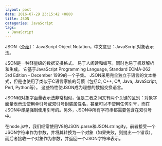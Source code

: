 ```yaml
---
layout: post
date: 2016-07-29 23:15:42 +0800
title: JSON
categories: JavaScript
tags:
 - JavaScript
---
```


JSON（[介绍](http://www.json.org/json-zh.html)）：JavaScript Object Notation，中文意思：JavaScript对象表示法。  


JSON是一种轻量级的数据交换格式。 易于人阅读和编写。同时也易于机器解析和生成。 它基于JavaScript Programming Language, Standard ECMA-262 3rd Edition - December 1999的一个子集。 JSON采用完全独立于语言的文本格式，但是也使用了类似于C语言家族的习惯（包括C, C++, C#, Java, JavaScript, Perl, Python等）。 这些特性使JSON成为理想的数据交换语言。  

JSON和对象字面量表示法非常相似，但是二者之间又有两个关键的区别：对象字面量表示法使用单引号或双引号封装属性名，甚至可以不使用任何引号，而在JSON中却是强制使用引号的。另外，JSON中所有字符串都需要包含在双引号中。

在node.js中，我们经常使用V8的JSON.parse和JSON.stringify。前者接受一个JSON字符串作为参数，并将其转换为一个对象（如果失败，则抛出一个错误），而后者接收一个对象作为参数，并返回一个JSON字符串表示。

